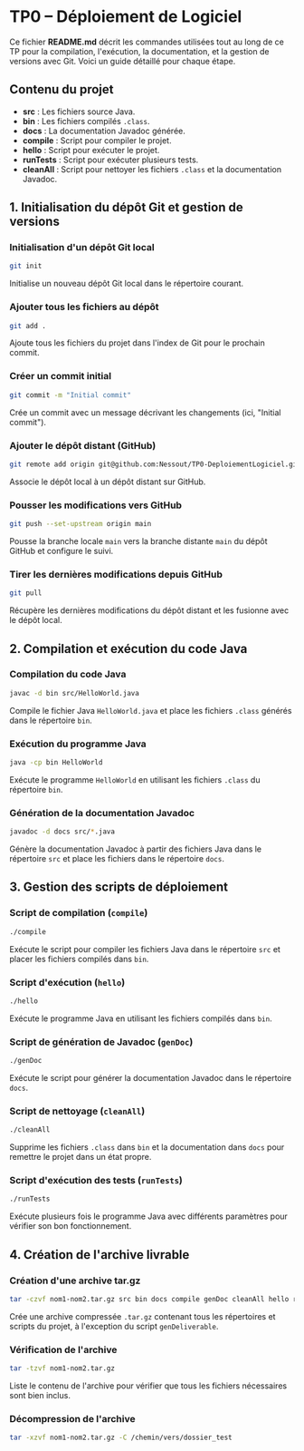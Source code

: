 # TP0 – Déploiement de Logiciel

Ce fichier **README.md** décrit les commandes utilisées tout au long de ce TP pour la compilation, l'exécution, la documentation, et la gestion de versions avec Git. Voici un guide détaillé pour chaque étape.

## Contenu du projet

- **src** : Les fichiers source Java.
- **bin** : Les fichiers compilés `.class`.
- **docs** : La documentation Javadoc générée.
- **compile** : Script pour compiler le projet.
- **hello** : Script pour exécuter le projet.
- **runTests** : Script pour exécuter plusieurs tests.
- **cleanAll** : Script pour nettoyer les fichiers `.class` et la documentation Javadoc.

## 1. Initialisation du dépôt Git et gestion de versions

### Initialisation d'un dépôt Git local

```bash
git init
```

Initialise un nouveau dépôt Git local dans le répertoire courant.

### Ajouter tous les fichiers au dépôt

```bash
git add .
```

Ajoute tous les fichiers du projet dans l'index de Git pour le prochain commit.

### Créer un commit initial

```bash
git commit -m "Initial commit"
```

Crée un commit avec un message décrivant les changements (ici, "Initial commit").

### Ajouter le dépôt distant (GitHub)

```bash
git remote add origin git@github.com:Nessout/TP0-DeploiementLogiciel.git
```

Associe le dépôt local à un dépôt distant sur GitHub.

### Pousser les modifications vers GitHub

```bash
git push --set-upstream origin main
```

Pousse la branche locale `main` vers la branche distante `main` du dépôt GitHub et configure le suivi.

### Tirer les dernières modifications depuis GitHub

```bash
git pull
```

Récupère les dernières modifications du dépôt distant et les fusionne avec le dépôt local.

## 2. Compilation et exécution du code Java

### Compilation du code Java

```bash
javac -d bin src/HelloWorld.java
```

Compile le fichier Java `HelloWorld.java` et place les fichiers `.class` générés dans le répertoire `bin`.

### Exécution du programme Java

```bash
java -cp bin HelloWorld
```

Exécute le programme `HelloWorld` en utilisant les fichiers `.class` du répertoire `bin`.

### Génération de la documentation Javadoc

```bash
javadoc -d docs src/*.java
```

Génère la documentation Javadoc à partir des fichiers Java dans le répertoire `src` et place les fichiers dans le répertoire `docs`.

## 3. Gestion des scripts de déploiement

### Script de compilation (`compile`)

```bash
./compile
```

Exécute le script pour compiler les fichiers Java dans le répertoire `src` et placer les fichiers compilés dans `bin`.

### Script d'exécution (`hello`)

```bash
./hello
```

Exécute le programme Java en utilisant les fichiers compilés dans `bin`.

### Script de génération de Javadoc (`genDoc`)

```bash
./genDoc
```

Exécute le script pour générer la documentation Javadoc dans le répertoire `docs`.

### Script de nettoyage (`cleanAll`)

```bash
./cleanAll
```

Supprime les fichiers `.class` dans `bin` et la documentation dans `docs` pour remettre le projet dans un état propre.

### Script d'exécution des tests (`runTests`)

```bash
./runTests
```

Exécute plusieurs fois le programme Java avec différents paramètres pour vérifier son bon fonctionnement.

## 4. Création de l'archive livrable

### Création d'une archive tar.gz

```bash
tar -czvf nom1-nom2.tar.gz src bin docs compile genDoc cleanAll hello runTests readme.txt
```

Crée une archive compressée `.tar.gz` contenant tous les répertoires et scripts du projet, à l'exception du script `genDeliverable`.

### Vérification de l'archive

```bash
tar -tzvf nom1-nom2.tar.gz
```

Liste le contenu de l'archive pour vérifier que tous les fichiers nécessaires sont bien inclus.


### Décompression de l'archive 

```bash
tar -xzvf nom1-nom2.tar.gz -C /chemin/vers/dossier_test
```